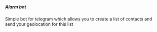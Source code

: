 ##### Alarm bot

Simple bot for telegram which allows you to create a list of contacts and send your geolocation for this list